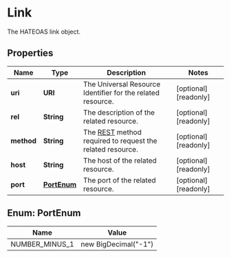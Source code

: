 

# Link

The HATEOAS link object.

## Properties

| Name | Type | Description | Notes |
|------------ | ------------- | ------------- | -------------|
|**uri** | **URI** | The Universal Resource Identifier for the related resource. |  [optional] [readonly] |
|**rel** | **String** | The description of the related resource. |  [optional] [readonly] |
|**method** | **String** | The [REST](https://en.wikipedia.org/wiki/Representational_state_transfer) method required to request the related resource. |  [optional] [readonly] |
|**host** | **String** | The host of the related resource. |  [optional] [readonly] |
|**port** | [**PortEnum**](#PortEnum) | The port of the related resource. |  [optional] [readonly] |



## Enum: PortEnum

| Name | Value |
|---- | -----|
| NUMBER_MINUS_1 | new BigDecimal(&quot;-1&quot;) |



